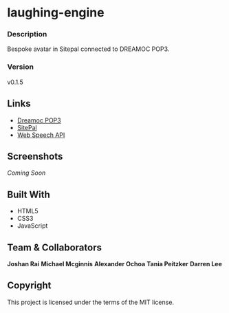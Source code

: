 # laughing-engine

### Description
Bespoke avatar in Sitepal connected to DREAMOC POP3.

### Version
v0.1.5

## Links
- [Dreamoc POP3](https://www.realfiction.com/solutions/dreamoc-pop-3 "Dreamoc POP3")
- [SitePal](https://www.sitepal.com/ "SitePal")
- [Web Speech API](https://developer.mozilla.org/en-US/docs/Web/API/Web_Speech_API/Using_the_Web_Speech_API "Web Speech API")

## Screenshots
*Coming Soon*

## Built With
- HTML5
- CSS3
- JavaScript

## Team & Collaborators
**Joshan Rai**
**Michael Mcginnis**
**Alexander Ochoa**
**Tania Peitzker**
**Darren Lee**

## Copyright
This project is licensed under the terms of the MIT license.

